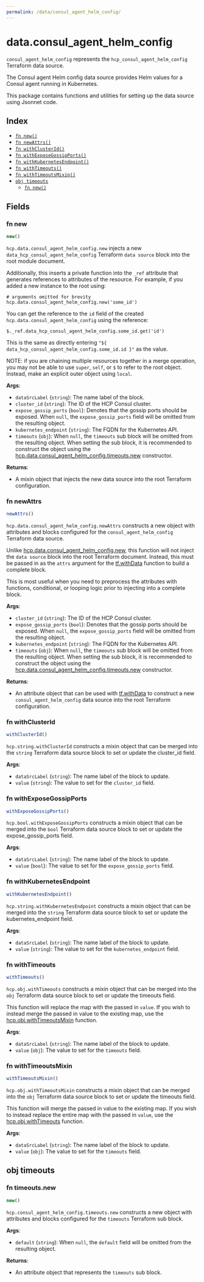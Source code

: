 ```yaml
---
permalink: /data/consul_agent_helm_config/
---
```


# data.consul_agent_helm_config

`consul_agent_helm_config` represents the `hcp_consul_agent_helm_config` Terraform data source.

The Consul agent Helm config data source provides Helm values for a Consul agent running in Kubernetes.

This package contains functions and utilities for setting up the data source using Jsonnet code.


## Index

* [`fn new()`](#fn-new)
* [`fn newAttrs()`](#fn-newattrs)
* [`fn withClusterId()`](#fn-withclusterid)
* [`fn withExposeGossipPorts()`](#fn-withexposegossipports)
* [`fn withKubernetesEndpoint()`](#fn-withkubernetesendpoint)
* [`fn withTimeouts()`](#fn-withtimeouts)
* [`fn withTimeoutsMixin()`](#fn-withtimeoutsmixin)
* [`obj timeouts`](#obj-timeouts)
  * [`fn new()`](#fn-timeoutsnew)

## Fields

### fn new

```ts
new()
```


`hcp.data.consul_agent_helm_config.new` injects a new `data_hcp_consul_agent_helm_config` Terraform `data source`
block into the root module document.

Additionally, this inserts a private function into the `_ref` attribute that generates references to attributes of the
resource. For example, if you added a new instance to the root using:

    # arguments omitted for brevity
    hcp.data.consul_agent_helm_config.new('some_id')

You can get the reference to the `id` field of the created `hcp.data.consul_agent_helm_config` using the reference:

    $._ref.data_hcp_consul_agent_helm_config.some_id.get('id')

This is the same as directly entering `"${ data_hcp_consul_agent_helm_config.some_id.id }"` as the value.

NOTE: if you are chaining multiple resources together in a merge operation, you may not be able to use `super`, `self`,
or `$` to refer to the root object. Instead, make an explicit outer object using `local`.

**Args**:
  - `dataSrcLabel` (`string`): The name label of the block.
  - `cluster_id` (`string`): The ID of the HCP Consul cluster.
  - `expose_gossip_ports` (`bool`): Denotes that the gossip ports should be exposed. When `null`, the `expose_gossip_ports` field will be omitted from the resulting object.
  - `kubernetes_endpoint` (`string`): The FQDN for the Kubernetes API.
  - `timeouts` (`obj`):  When `null`, the `timeouts` sub block will be omitted from the resulting object. When setting the sub block, it is recommended to construct the object using the [hcp.data.consul_agent_helm_config.timeouts.new](#fn-consul_agent_helm_configtimeoutsnew) constructor.

**Returns**:
- A mixin object that injects the new data source into the root Terraform configuration.


### fn newAttrs

```ts
newAttrs()
```


`hcp.data.consul_agent_helm_config.newAttrs` constructs a new object with attributes and blocks configured for the `consul_agent_helm_config`
Terraform data source.

Unlike [hcp.data.consul_agent_helm_config.new](#fn-consul_agent_helm_confignew), this function will not inject the `data source`
block into the root Terraform document. Instead, this must be passed in as the `attrs` argument for the
[tf.withData](https://github.com/tf-libsonnet/core/tree/main/docs#fn-withdata) function to build a complete block.

This is most useful when you need to preprocess the attributes with functions, conditional, or looping logic prior to
injecting into a complete block.

**Args**:
  - `cluster_id` (`string`): The ID of the HCP Consul cluster.
  - `expose_gossip_ports` (`bool`): Denotes that the gossip ports should be exposed. When `null`, the `expose_gossip_ports` field will be omitted from the resulting object.
  - `kubernetes_endpoint` (`string`): The FQDN for the Kubernetes API.
  - `timeouts` (`obj`):  When `null`, the `timeouts` sub block will be omitted from the resulting object. When setting the sub block, it is recommended to construct the object using the [hcp.data.consul_agent_helm_config.timeouts.new](#fn-consul_agent_helm_configtimeoutsnew) constructor.

**Returns**:
  - An attribute object that can be used with [tf.withData](https://github.com/tf-libsonnet/core/tree/main/docs#fn-withdata) to construct a new `consul_agent_helm_config` data source into the root Terraform configuration.


### fn withClusterId

```ts
withClusterId()
```

`hcp.string.withClusterId` constructs a mixin object that can be merged into the `string`
Terraform data source block to set or update the cluster_id field.



**Args**:
  - `dataSrcLabel` (`string`): The name label of the block to update.
  - `value` (`string`): The value to set for the `cluster_id` field.


### fn withExposeGossipPorts

```ts
withExposeGossipPorts()
```

`hcp.bool.withExposeGossipPorts` constructs a mixin object that can be merged into the `bool`
Terraform data source block to set or update the expose_gossip_ports field.



**Args**:
  - `dataSrcLabel` (`string`): The name label of the block to update.
  - `value` (`bool`): The value to set for the `expose_gossip_ports` field.


### fn withKubernetesEndpoint

```ts
withKubernetesEndpoint()
```

`hcp.string.withKubernetesEndpoint` constructs a mixin object that can be merged into the `string`
Terraform data source block to set or update the kubernetes_endpoint field.



**Args**:
  - `dataSrcLabel` (`string`): The name label of the block to update.
  - `value` (`string`): The value to set for the `kubernetes_endpoint` field.


### fn withTimeouts

```ts
withTimeouts()
```

`hcp.obj.withTimeouts` constructs a mixin object that can be merged into the `obj`
Terraform data source block to set or update the timeouts field.

This function will replace the map with the passed in `value`. If you wish to instead merge the
passed in value to the existing map, use the [hcp.obj.withTimeoutsMixin](TODO) function.

**Args**:
  - `dataSrcLabel` (`string`): The name label of the block to update.
  - `value` (`obj`): The value to set for the `timeouts` field.


### fn withTimeoutsMixin

```ts
withTimeoutsMixin()
```

`hcp.obj.withTimeoutsMixin` constructs a mixin object that can be merged into the `obj`
Terraform data source block to set or update the timeouts field.

This function will merge the passed in value to the existing map. If you wish
to instead replace the entire map with the passed in `value`, use the [hcp.obj.withTimeouts](TODO)
function.


**Args**:
  - `dataSrcLabel` (`string`): The name label of the block to update.
  - `value` (`obj`): The value to set for the `timeouts` field.


## obj timeouts



### fn timeouts.new

```ts
new()
```


`hcp.consul_agent_helm_config.timeouts.new` constructs a new object with attributes and blocks configured for the `timeouts`
Terraform sub block.



**Args**:
  - `default` (`string`):  When `null`, the `default` field will be omitted from the resulting object.

**Returns**:
  - An attribute object that represents the `timeouts` sub block.
